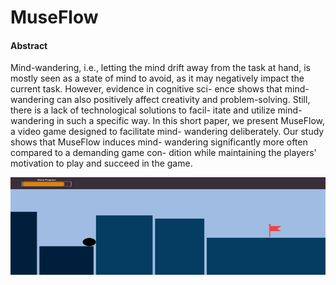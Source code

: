 # MuseFlow

#### Abstract
Mind-wandering, i.e., letting the mind drift away from the
task at hand, is mostly seen as a state of mind to avoid, as it may
negatively impact the current task. However, evidence in cognitive sci-
ence shows that mind-wandering can also positively affect creativity and
problem-solving. Still, there is a lack of technological solutions to facil-
itate and utilize mind-wandering in such a specific way. In this short
paper, we present MuseFlow, a video game designed to facilitate mind-
wandering deliberately. Our study shows that MuseFlow induces mind-
wandering significantly more often compared to a demanding game con-
dition while maintaining the players' motivation to play and succeed in
the game.


<p align="center">
  <a>
    <img src="Images/Goal.png" width=600 height=156>
  </a>
</p>
